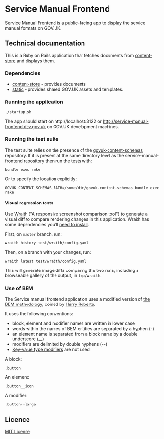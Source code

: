 # Service Manual Frontend

Service Manual Frontend is a public-facing app to display the service manual formats on GOV.UK.

## Technical documentation

This is a Ruby on Rails application that fetches documents from
[content-store](https://github.com/alphagov/content-store) and displays them.

### Dependencies

- [content-store](https://github.com/alphagov/content-store) - provides documents
- [static](https://github.com/alphagov/static) - provides shared GOV.UK assets and templates.

### Running the application

`./startup.sh`

The app should start on http://localhost:3122 or
http://service-manual-frontend.dev.gov.uk on GOV.UK development machines.

### Running the test suite

The test suite relies on the presence of the
[govuk-content-schemas](http://github.com/alphagov/govuk-content-schemas)
repository. If it is present at the same directory level as
the service-manual-frontend repository then run the tests with:

`bundle exec rake`

Or to specify the location explicitly:

`GOVUK_CONTENT_SCHEMAS_PATH=/some/dir/govuk-content-schemas bundle exec rake`

#### Visual regression tests

Use [Wraith](http://bbc-news.github.io/wraith/) ("A responsive screenshot
comparison tool") to generate a visual diff to compare rendering changes in this
application. Wraith has some dependencies you'll [need to install](http://bbc-news.github.io/wraith/os-install.html).

First, on `master` branch, run:
```
wraith history test/wraith/config.yaml
```

Then, on a branch with your changes, run:
```
wraith latest test/wraith/config.yaml
```

This will generate image diffs comparing the two runs, including a browseable
gallery of the output, in `tmp/wraith`.

### Use of BEM

The Service manual frontend application uses a modified version of [the BEM methodology](https://en.bem.info),
coined by [Harry Roberts](https://en.bem.info/methodology/naming-convention/#alternative-naming-schemes).

It uses the following conventions:
* block, element and modifier names are written in lower case
* words within the names of BEM entities are separated by a hyphen (-)
* an element name is separated from a block name by a double underscore (__)
* modifiers are delimited by double hyphens (--)
* [Key-value type modifiers](https://en.bem.info/methodology/naming-convention/#element-modifier) are not used

A block:

    .button

An element:

    .button__icon

A modifier:

    .button--large


## Licence

[MIT License](LICENCE)
